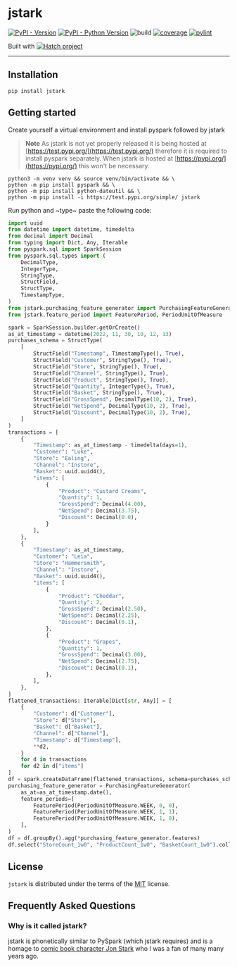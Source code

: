 # jstark

[![PyPI - Version](https://img.shields.io/pypi/v/jstark.svg)](https://pypi.org/project/jstark)
[![PyPI - Python Version](https://img.shields.io/pypi/pyversions/jstark.svg)](https://pypi.org/project/jstark)
![build](https://github.com/jamiekt/jstark/actions/workflows/build.yml/badge.svg)
[![coverage](https://jamiekt.github.io/jstark/coverage.svg 'Click to see coverage report')](https://jamiekt.github.io/jstark/htmlcov/)
[![pylint](https://jamiekt.github.io/jstark/pylint.svg 'Click to view pylint report')](https://jamiekt.github.io/jstark/pylint.html)


Built with [![Hatch project](https://img.shields.io/badge/%F0%9F%A5%9A-Hatch-4051b5.svg)](https://github.com/pypa/hatch)

-----

## Installation

```console
pip install jstark
```

## Getting started

Create yourself a virtual environment and install pyspark followed by jstark

> **Note**
> As jstark is not yet properly released it is being hosted at [https://test.pypi.org/](https://test.pypi.org/) therefore
> it is required to install pyspark separately. When jstark is hosted at [https://pypi.org/](https://pypi.org/) this
> won't be necessary.

```shell
python3 -m venv venv && source venv/bin/activate && \
python -m pip install pyspark && \
python -m pip install python-dateutil && \
python -m pip install -i https://test.pypi.org/simple/ jstark
```

Run python and ~type~ paste the following code:
```python
import uuid
from datetime import datetime, timedelta
from decimal import Decimal
from typing import Dict, Any, Iterable
from pyspark.sql import SparkSession
from pyspark.sql.types import (
    DecimalType,
    IntegerType,
    StringType,
    StructField,
    StructType,
    TimestampType,
)
from jstark.purchasing_feature_generator import PurchasingFeatureGenerator
from jstark.feature_period import FeaturePeriod, PeriodUnitOfMeasure

spark = SparkSession.builder.getOrCreate()
as_at_timestamp = datetime(2022, 11, 30, 10, 12, 13)
purchases_schema = StructType(
    [
        StructField("Timestamp", TimestampType(), True),
        StructField("Customer", StringType(), True),
        StructField("Store", StringType(), True),
        StructField("Channel", StringType(), True),
        StructField("Product", StringType(), True),
        StructField("Quantity", IntegerType(), True),
        StructField("Basket", StringType(), True),
        StructField("GrossSpend", DecimalType(10, 2), True),
        StructField("NetSpend", DecimalType(10, 2), True),
        StructField("Discount", DecimalType(10, 2), True),
    ]
)
transactions = [
    {
        "Timestamp": as_at_timestamp - timedelta(days=1),
        "Customer": "Luke",
        "Store": "Ealing",
        "Channel": "Instore",
        "Basket": uuid.uuid4(),
        "items": [
            {
                "Product": "Custard Creams",
                "Quantity": 1,
                "GrossSpend": Decimal(4.00),
                "NetSpend": Decimal(3.75),
                "Discount": Decimal(0.0),
            }
        ],
    },
    {
        "Timestamp": as_at_timestamp,
        "Customer": "Leia",
        "Store": "Hammersmith",
        "Channel": "Instore",
        "Basket": uuid.uuid4(),
        "items": [
            {
                "Product": "Cheddar",
                "Quantity": 2,
                "GrossSpend": Decimal(2.50),
                "NetSpend": Decimal(2.25),
                "Discount": Decimal(0.1),
            },
            {
                "Product": "Grapes",
                "Quantity": 1,
                "GrossSpend": Decimal(3.00),
                "NetSpend": Decimal(2.75),
                "Discount": Decimal(0.1),
            },
        ],
    },
]
flattened_transactions: Iterable[Dict[str, Any]] = [
    {
        "Customer": d["Customer"],
        "Store": d["Store"],
        "Basket": d["Basket"],
        "Channel": d["Channel"],
        "Timestamp": d["Timestamp"],
        **d2,
    }
    for d in transactions
    for d2 in d["items"]
]
df = spark.createDataFrame(flattened_transactions, schema=purchases_schema)
purchasing_feature_generator = PurchasingFeatureGenerator(
    as_at=as_at_timestamp.date(),
    feature_periods=[
        FeaturePeriod(PeriodUnitOfMeasure.WEEK, 0, 0),
        FeaturePeriod(PeriodUnitOfMeasure.WEEK, 1, 1),
        FeaturePeriod(PeriodUnitOfMeasure.WEEK, 1, 0),
    ],
)
df = df.groupBy().agg(*purchasing_feature_generator.features)
df.select("StoreCount_1w0", "ProductCount_1w0", "BasketCount_1w0").collect()
```


## License

`jstark` is distributed under the terms of the [MIT](https://spdx.org/licenses/MIT.html) license.

## Frequently Asked Questions


### Why is it called jstark?

jstark is phonetically similar to PySpark (which jstark requires) and is a homage to [comic book character Jon Stark](https://www.worthpoint.com/worthopedia/football-picture-story-monthly-stark-423630034) who I was a fan of many many years ago.
